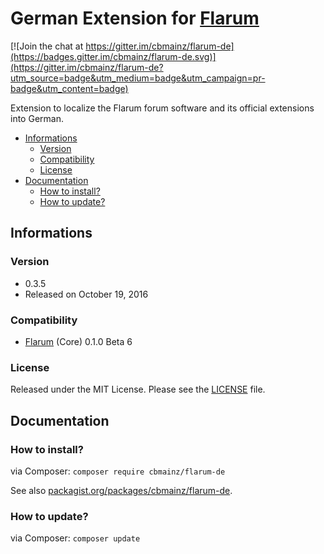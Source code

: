 # German Extension for [Flarum](http://flarum.org/)

[![Join the chat at https://gitter.im/cbmainz/flarum-de](https://badges.gitter.im/cbmainz/flarum-de.svg)](https://gitter.im/cbmainz/flarum-de?utm_source=badge&utm_medium=badge&utm_campaign=pr-badge&utm_content=badge)

Extension to localize the Flarum forum software and its official extensions into German.

- [Informations](https://github.com/cbmainz/flarum-de#informations)
    - [Version](https://github.com/cbmainz/flarum-de#version)
    - [Compatibility](https://github.com/cbmainz/flarum-de#compatibility)
    - [License](https://github.com/cbmainz/flarum-de#license)
- [Documentation](https://github.com/cbmainz/flarum-de#documentation)
    - [How to install?](https://github.com/cbmainz/flarum-de#how-to-install)
    - [How to update?](https://github.com/cbmainz/flarum-de#how-to-update)

## Informations

### Version

- 0.3.5
- Released on October 19, 2016

### Compatibility

- [Flarum](https://github.com/flarum/core) (Core) 0.1.0 Beta 6

### License

Released under the MIT License. Please see the [LICENSE](https://github.com/cbmainz/flarum-de/blob/master/LICENSE) file.

## Documentation

### How to install?

via Composer: `composer require cbmainz/flarum-de`

See also [packagist.org/packages/cbmainz/flarum-de](https://packagist.org/packages/cbmainz/flarum-de).

### How to update?

via Composer: `composer update`